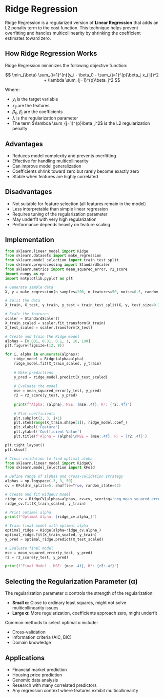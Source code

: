 # Ridge Regression

Ridge Regression is a regularized version of **Linear Regression** that adds an L2 penalty term to the cost function. This technique helps prevent overfitting and handles multicollinearity by shrinking the coefficient estimates toward zero.

## How Ridge Regression Works

Ridge Regression minimizes the following objective function:

$$ \min_{\beta} \sum_{i=1}^{n}(y_i - \beta_0 - \sum_{j=1}^{p}\beta_j x_{ij})^2 + \lambda \sum_{j=1}^{p}\beta_j^2 $$

Where:
- $y_i$ is the target variable
- $x_{ij}$ are the features
- $\beta_0, \beta_j$ are the coefficients
- $\lambda$ is the regularization parameter
- The term $\lambda \sum_{j=1}^{p}\beta_j^2$ is the L2 regularization penalty

## Advantages

- Reduces model complexity and prevents overfitting
- Effective for handling multicollinearity
- Can improve model generalization
- Coefficients shrink toward zero but rarely become exactly zero
- Stable when features are highly correlated

## Disadvantages

- Not suitable for feature selection (all features remain in the model)
- Less interpretable than simple linear regression
- Requires tuning of the regularization parameter
- May underfit with very high regularization
- Performance depends heavily on feature scaling

## Implementation

```python
from sklearn.linear_model import Ridge
from sklearn.datasets import make_regression
from sklearn.model_selection import train_test_split
from sklearn.preprocessing import StandardScaler
from sklearn.metrics import mean_squared_error, r2_score
import numpy as np
import matplotlib.pyplot as plt

# Generate sample data
X, y = make_regression(n_samples=200, n_features=50, noise=0.5, random_state=42)

# Split the data
X_train, X_test, y_train, y_test = train_test_split(X, y, test_size=0.3, random_state=42)

# Scale the features
scaler = StandardScaler()
X_train_scaled = scaler.fit_transform(X_train)
X_test_scaled = scaler.transform(X_test)

# Create and train the Ridge model
alphas = [0.001, 0.01, 0.1, 1, 10, 100]
plt.figure(figsize=(12, 8))

for i, alpha in enumerate(alphas):
    ridge_model = Ridge(alpha=alpha)
    ridge_model.fit(X_train_scaled, y_train)
    
    # Make predictions
    y_pred = ridge_model.predict(X_test_scaled)
    
    # Evaluate the model
    mse = mean_squared_error(y_test, y_pred)
    r2 = r2_score(y_test, y_pred)
    
    print(f"Alpha: {alpha}, MSE: {mse:.4f}, R²: {r2:.4f}")
    
    # Plot coefficients
    plt.subplot(2, 3, i+1)
    plt.stem(range(X_train.shape[1]), ridge_model.coef_)
    plt.xlabel('Feature')
    plt.ylabel('Coefficient Value')
    plt.title(f'Alpha = {alpha}\nMSE = {mse:.4f}, R² = {r2:.4f}')

plt.tight_layout()
plt.show()

# Cross-validation to find optimal alpha
from sklearn.linear_model import RidgeCV
from sklearn.model_selection import KFold

# Define range of alphas and cross-validation strategy
alphas = np.logspace(-3, 3, 50)
cv = KFold(n_splits=5, shuffle=True, random_state=42)

# Create and fit RidgeCV model
ridge_cv = RidgeCV(alphas=alphas, cv=cv, scoring='neg_mean_squared_error')
ridge_cv.fit(X_train_scaled, y_train)

# Print optimal alpha
print(f"Optimal Alpha: {ridge_cv.alpha_}")

# Train final model with optimal alpha
optimal_ridge = Ridge(alpha=ridge_cv.alpha_)
optimal_ridge.fit(X_train_scaled, y_train)
y_pred = optimal_ridge.predict(X_test_scaled)

# Evaluate final model
mse = mean_squared_error(y_test, y_pred)
r2 = r2_score(y_test, y_pred)

print(f"Final Model - MSE: {mse:.4f}, R²: {r2:.4f}")
```

## Selecting the Regularization Parameter (α)

The regularization parameter α controls the strength of the regularization:
- **Small α**: Close to ordinary least squares, might not solve multicollinearity issues
- **Large α**: More regularization, coefficients approach zero, might underfit

Common methods to select optimal α include:
- Cross-validation
- Information criteria (AIC, BIC)
- Domain knowledge

## Applications

- Financial market prediction
- Housing price prediction
- Genomic data analysis
- Research with many correlated predictors
- Any regression context where features exhibit multicollinearity